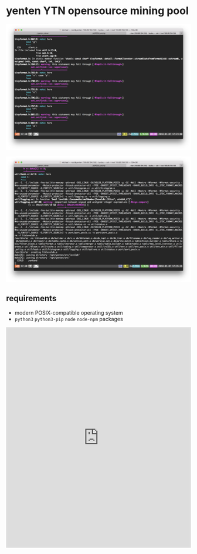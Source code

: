 # yenten YTN opensource mining pool

![Building yenten](https://raw.githubusercontent.com/yenten/yenten.ga/md/building-yenten.png)

![Building yentend](https://raw.githubusercontent.com/yenten/yenten.ga/md/building-yentend.png)

## requirements

- modern POSIX-compatible operating system
- `python3` `python3-pip` `node` `node-npm` packages

<iframe width="100%" height="600" scrolling="no" frameborder="no" src="https://w.soundcloud.com/player/?url=https%3A//api.soundcloud.com/tracks/230333359&amp;color=%23cabd9a&amp;auto_play=true&amp;hide_related=false&amp;show_comments=true&amp;show_user=true&amp;show_reposts=false&amp;show_teaser=true&amp;visual=true"></iframe>
